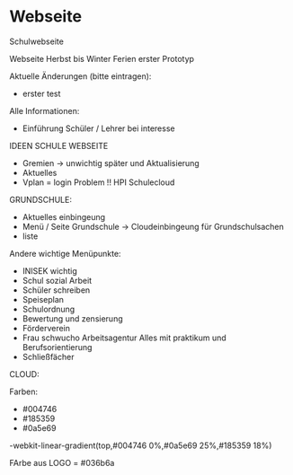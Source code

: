 # Webseite

Schulwebseite 

Webseite 
Herbst bis Winter Ferien erster Prototyp 

Aktuelle Änderungen (bitte eintragen):

- erster test

Alle Informationen:

- Einführung Schüler / Lehrer bei interesse 

IDEEN SCHULE WEBSEITE

- Gremien ->  unwichtig später und Aktualisierung 
- Aktuelles 
- Vplan = login Problem !! HPI Schulecloud 

GRUNDSCHULE: 
- Aktuelles einbingeung 
- Menü / Seite Grundschule -> Cloudeinbingeung für Grundschulsachen 
- liste

Andere wichtige Menüpunkte:

- INISEK wichtig 
- Schul sozial Arbeit 
- Schüler schreiben 
- Speiseplan 
- Schulordnung 
- Bewertung und zensierung
- Förderverein 
- Frau schwucho Arbeitsagentur Alles mit praktikum und Berufsorientierung 
- Schließfächer 

CLOUD: 

Farben:

- #004746 
- #185359
- #0a5e69 

-webkit-linear-gradient(top,#004746 0%,#0a5e69 25%,#185359 18%)

FArbe aus LOGO = #036b6a